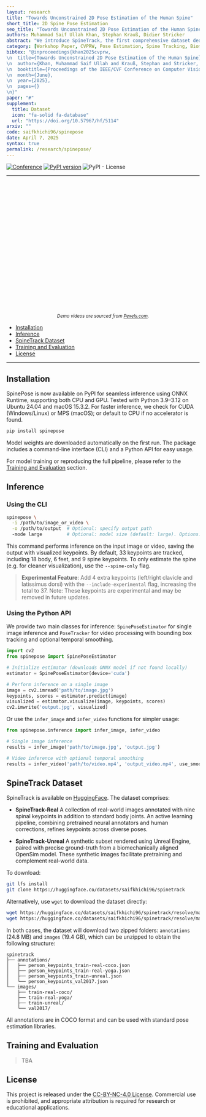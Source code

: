 ```yaml
---
layout: research
title: "Towards Unconstrained 2D Pose Estimation of the Human Spine"
short_title: 2D Spine Pose Estimation
seo_title: "Towards Unconstrained 2D Pose Estimation of the Human Spine"
authors: Muhammad Saif Ullah Khan, Stephan Krauß, Didier Stricker
abstract: "We introduce SpineTrack, the first comprehensive dataset dedicated to 2D spine pose estimation in unconstrained environments, addressing a critical gap in human pose analysis for sports and biomechanical applications. Existing pose datasets typically represent the spine with a single rigid segment, neglecting the detailed articulation required for precise analysis. To overcome this limitation, SpineTrack comprises two complementary components: SpineTrack-Real, a real-world dataset with high-fidelity spine annotations refined via an active learning pipeline, and SpineTrack-Unreal, a synthetic dataset generated using an Unreal Engine-based framework with accurate ground-truth labels. Additionally, we propose a novel biomechanical validation framework based on OpenSim to enforce anatomical consistency in the annotated keypoints. Complementing the dataset, our SpinePose model extends state-of-the-art body pose estimation networks through a teacher–student distillation approach and an anatomical regularization strategy, effectively incorporating detailed spine keypoints without sacrificing overall performance. Extensive experiments on standard benchmarks and sports-specific scenarios demonstrate that our approach significantly improves spine tracking accuracy while maintaining robust generalization."
category: [Workshop Paper, CVPRW, Pose Estimation, Spine Tracking, Biomechanics]
bibtex: "@inproceedings{khan2025cvprw,
\n  title={Towards Unconstrained 2D Pose Estimation of the Human Spine},
\n  author={Khan, Muhammad Saif Ullah and Krauß, Stephan and Stricker, Didier},
\n  booktitle={Proceedings of the IEEE/CVF Conference on Computer Vision and Pattern Recognition (CVPR) Workshops},
\n  month={June},
\n  year={2025},
\n  pages={}
\n}"
paper: "#"
supplement: 
  title: Dataset
  icon: "fa-solid fa-database"
  url: "https://doi.org/10.57967/hf/5114"
arxiv: ""
code: saifkhichi96/spinepose
date: April 7, 2025
syntax: true
permalink: /research/spinepose/
---
```


[![Conference](https://img.shields.io/badge/CVPRW-2025-blue.svg)](https://vap.aau.dk/cvsports/)
[![PyPI version](https://img.shields.io/pypi/v/spinepose.svg)](https://pypi.org/project/spinepose/)
![PyPI - License](https://img.shields.io/pypi/l/spinepose)

---
<div align="center">

<div style="display: flex; flex-wrap: nowrap; gap: 10px;">
  <div style="flex: 0 0 59%; display: flex; flex-direction: column; gap: 10px;">
    <div style="
      width: 100%;
      aspect-ratio: 16/9; 
      background: url({{ 'assets/images/research/spinepose/video1.gif' | relative_url }}) no-repeat center center;
      background-size: cover;
    ">
    </div>
    <div style="
      width: 100%;
      aspect-ratio: 16/9; 
      background: url({{ 'assets/images/research/spinepose/video2.gif' | relative_url }}) no-repeat center center;
      background-size: cover;
    ">
    </div>
  </div>
  <div style="
    flex: 0 0 38%;
    background: url({{ 'assets/images/research/spinepose/video3.gif' | relative_url }}) no-repeat center center; 
    background-size: cover;
    aspect-ratio: 4/5; /* Adjust ratio to your preference */
  ">
  </div>
</div>
<small align="center"><em>Demo videos are sourced from <a href="https://www.pexels.com/">Pexels.com</a>.</em></small>
</div>

- [Installation](#installation)
- [Inference](#inference)
- [SpineTrack Dataset](#spinetrack-dataset)
- [Training and Evaluation](#training-and-evaluation)
- [License](#license)

---

## Installation

SpinePose is now available on PyPI for seamless inference using ONNX Runtime, supporting both CPU and GPU. Tested with Python 3.9–3.12 on Ubuntu 24.04 and macOS 15.3.2. For faster inference, we check for CUDA (Windows/Linux) or MPS (macOS); or default to CPU if no accelerator is found.

```bash
pip install spinepose
```

Model weights are downloaded automatically on the first run. The package includes a command-line interface (CLI) and a Python API for easy usage.

For model training or reproducing the full pipeline, please refer to the [Training and Evaluation](#training-and-evaluation) section.

## Inference

### Using the CLI

```bash
spinepose \
  -i /path/to/image_or_video \
  -o /path/to/output  # Optional: specify output path
  -mode large         # Optional: model size (default: large). Options: small, medium, large, xlarge
```

This command performs inference on the input image or video, saving the output with visualized keypoints. By default, 33 keypoints are tracked, including 18 body, 6 feet, and 9 spine keypoints. To only estimate the spine (e.g. for cleaner visualization), use the `--spine-only` flag.

> **Experimental Feature**: Add 4 extra keypoints (left/right clavicle and latissimus dorsi) with the `--include-experimental` flag, increasing the total to 37. Note: These keypoints are experimental and may be removed in future updates.

### Using the Python API

We provide two main classes for inference: `SpinePoseEstimator` for single image inference and `PoseTracker` for video processing with bounding box tracking and optional temporal smoothing.

```python
import cv2
from spinepose import SpinePoseEstimator

# Initialize estimator (downloads ONNX model if not found locally)
estimator = SpinePoseEstimator(device='cuda')

# Perform inference on a single image
image = cv2.imread('path/to/image.jpg')
keypoints, scores = estimator.predict(image)
visualized = estimator.visualize(image, keypoints, scores)
cv2.imwrite('output.jpg', visualized)
```

Or use the `infer_image` and `infer_video` functions for simpler usage:

```python
from spinepose.inference import infer_image, infer_video

# Single image inference
results = infer_image('path/to/image.jpg', 'output.jpg')

# Video inference with optional temporal smoothing
results = infer_video('path/to/video.mp4', 'output_video.mp4', use_smoothing=True)
```

## SpineTrack Dataset

SpineTrack is available on [HuggingFace](https://doi.org/10.57967/hf/5114). The dataset comprises:

- **SpineTrack-Real**
  A collection of real-world images annotated with nine spinal keypoints in addition to standard body joints. An active learning pipeline, combining pretrained neural annotators and human corrections, refines keypoints across diverse poses.

- **SpineTrack-Unreal**
  A synthetic subset rendered using Unreal Engine, paired with precise ground-truth from a biomechanically aligned OpenSim model. These synthetic images facilitate pretraining and complement real-world data.

To download:

```bash
git lfs install
git clone https://huggingface.co/datasets/saifkhichi96/spinetrack
```

Alternatively, use `wget` to download the dataset directly:

```bash
wget https://huggingface.co/datasets/saifkhichi96/spinetrack/resolve/main/annotations.zip
wget https://huggingface.co/datasets/saifkhichi96/spinetrack/resolve/main/images.zip
```

In both cases, the dataset will download two zipped folders: `annotations` (24.8 MB) and `images` (19.4 GB), which can be unzipped to obtain the following structure:

```plaintext
spinetrack
├── annotations/
│   ├── person_keypoints_train-real-coco.json
│   ├── person_keypoints_train-real-yoga.json
│   ├── person_keypoints_train-unreal.json
│   └── person_keypoints_val2017.json
└── images/
    ├── train-real-coco/
    ├── train-real-yoga/
    ├── train-unreal/
    └── val2017/
```

All annotations are in COCO format and can be used with standard pose estimation libraries.

## Training and Evaluation

> TBA

## License

This project is released under the [CC-BY-NC-4.0 License](LICENSE). Commercial use is prohibited, and appropriate attribution is required for research or educational applications.